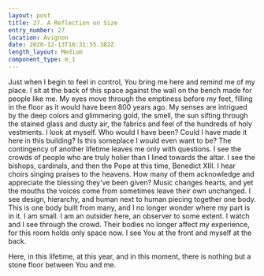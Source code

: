 ```yaml
---
layout: post
title: 27. A Reflection on Size
entry_number: 27
location: Avignon
date: 2020-12-13T16:31:55.382Z
length_layout: Medium
component_type: m_1
---
```

Just when I begin to feel in control, You bring me here and remind me of my place. I sit at the back of this space against the wall on the bench made for people like me. My eyes move through the emptiness before my feet, filling in the floor as it would have been 800 years ago. My senses are intrigued by the deep colors and glimmering gold, the smell, the sun sifting through the stained glass and dusty air, the fabrics and feel of the hundreds of holy vestments. I look at myself. Who would I have been? Could I have made it here in this building? Is this someplace I would even want to be? The contingency of another lifetime leaves me only with questions. I see the crowds of people who are truly holier than I lined towards the altar. I see the bishops, cardinals, and then the Pope at this time, Benedict XIII. I hear choirs singing praises to the heavens. How many of them acknowledge and appreciate the blessing they’ve been given? Music changes hearts, and yet the mouths the voices come from sometimes leave their own unchanged. I see design, hierarchy, and human next to human piecing together one body. This is one body built from many, and I no longer wonder where my part is in it. I am small. I am an outsider here, an observer to some extent. I watch and I see through the crowd. Their bodies no longer affect my experience, for this room holds only space now. I see You at the front and myself at the back.

Here, in this lifetime, at this year, and in this moment, there is nothing but a stone floor between You and me.